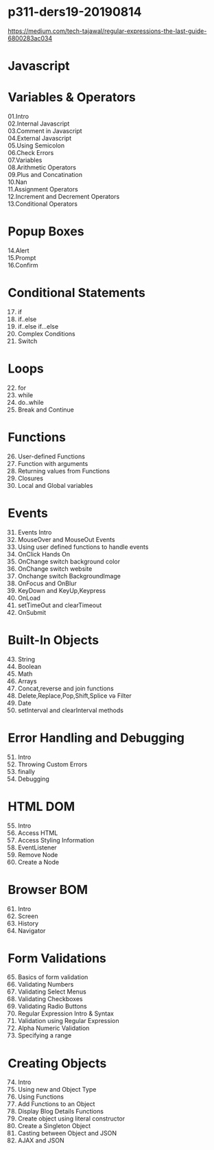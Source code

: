 # p311-ders19-20190814

https://medium.com/tech-tajawal/regular-expressions-the-last-guide-6800283ac034



# Javascript

# Variables & Operators
01.Intro  
02.Internal Javascript  
03.Comment in Javascript  
04.External Javascript  
05.Using Semicolon  
06.Check Errors  
07.Variables  
08.Arithmetic Operators  
09.Plus and Concatination  
10.Nan  
11.Assignment Operators  
12.Increment and Decrement Operators  
13.Conditional Operators  

# Popup Boxes

14.Alert  
15.Prompt  
16.Confirm  


# Conditional Statements

17. if  
18. if..else  
19. if..else if...else  
20. Complex Conditions  
21. Switch  

# Loops

22. for  
23. while  
24. do..while  
25. Break and Continue  

# Functions

26. User-defined Functions  
27. Function with arguments  
28. Returning values from Functions  
29. Closures  
30. Local and Global variables  

# Events

31. Events Intro  
32. MouseOver and MouseOut Events  
33. Using user defined functions to handle events  
34. OnClick Hands On  
35. OnChange switch background color  
36. OnChange switch website  
37. Onchange switch BackgroundImage  
38. OnFocus and OnBlur  
39. KeyDown and KeyUp,Keypress  
40. OnLoad  
41. setTimeOut and clearTimeout  
42. OnSubmit  


# Built-In Objects

43. String  
44. Boolean  
45. Math  
46. Arrays  
47. Concat,reverse and join functions  
48. Delete,Replace,Pop,Shift,Splice və Filter  
49. Date  
50. setInterval and clearInterval methods  


# Error Handling and Debugging

51. Intro  
52. Throwing Custom Errors  
53. finally  
54. Debugging  


# HTML DOM

55. Intro  
56. Access HTML  
57. Access Styling Information  
58. EventListener  
59. Remove Node  
60. Create a Node  


# Browser BOM

61. Intro  
62. Screen  
63. History  
64. Navigator  


# Form Validations

65. Basics of form validation  
66. Validating Numbers  
67. Validating Select Menus  
68. Validating Checkboxes  
69. Validating Radio Buttons
70. Regular Expression Intro & Syntax  
71. Validation using Regular Expression  
72. Alpha Numeric Validation  
73. Specifying a range  


# Creating Objects

74. Intro  
75. Using new and Object Type  
76. Using Functions  
77. Add Functions to an Object  
78. Display Blog Details Functions  
79. Create object using literal constructor  
80. Create a Singleton Object  
81. Casting between Object and JSON  
82. AJAX and JSON  